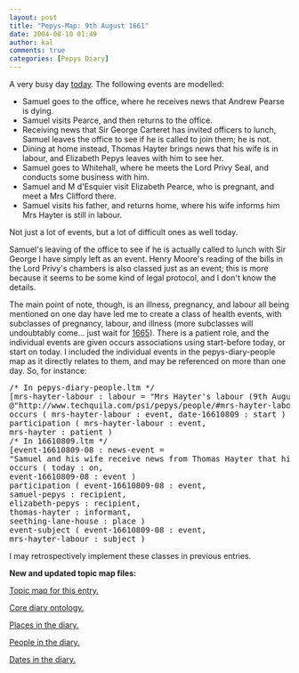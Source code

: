 ```yaml
---
layout: post
title: "Pepys-Map: 9th August 1661"
date: 2004-08-10 01:49
author: kal
comments: true
categories: [Pepys Diary]
---
```

<p>A very busy day <a href="http://www.pepysdiary.com/archive/1661/08/09/index.php">today</a>. The following events are modelled:</p>
<ul>
<li>Samuel goes to the office, where he receives news that Andrew Pearse is dying.</li>
<li>Samuel visits Pearce, and then returns to the office.</li>
<li>Receiving news that Sir George Carteret has invited officers to lunch, Samuel leaves the office to see if he is called to join them; he is not.</li>
<li>Dining at home instead, Thomas Hayter brings news that his wife is in labour, and Elizabeth Pepys leaves with him to see her.</li>
<li>Samuel goes to Whitehall, where he meets the Lord Privy Seal, and conducts some business with him.</li>
<li>Samuel and M d'Esquier visit Elizabeth Pearce, who is pregnant, and meet a Mrs Clifford there.</li>
<li>Samuel visits his father, and returns home, where his wife informs him Mrs Hayter is still in labour.</li>
</ul>

<!--more-->
<p>Not just a lot of events, but a lot of difficult ones as well today.</p>
<p>Samuel's leaving of the office to see if he is actually called to lunch with Sir George I have simply left as an event.  Henry Moore's reading of the bills in the Lord Privy's chambers is also classed just as an event; this is more because it seems to be some kind of legal protocol, and I don't know the details.</p>
<p>The main point of note, though, is an illness, pregnancy, and labour all being mentioned on one day have led me to create a class of health events, with subclasses of pregnancy, labour, and illness (more subclasses will undoubtably come... just wait for <a href="http://en.wikipedia.org/wiki/Great_Plague">1665</a>).  There is a patient role, and the individual events are given occurs associations using start-before today, or start on today. I included the individual events in the pepys-diary-people map as it directly relates to them, and may be referenced on more than one day.  So, for instance:</p>
<pre>/* In pepys-diary-people.ltm */
[mrs-hayter-labour : labour = "Mrs Hayter's labour (9th August 1661)
@"http://www.techquila.com/psi/pepys/people/#mrs-hayter-labour"]
occurs ( mrs-hayter-labour : event, date-16610809 : start )
participation ( mrs-hayter-labour : event,
mrs-hayter : patient )
/* In 16610809.ltm */
[event-16610809-08 : news-event =
"Samuel and his wife receive news from Thomas Hayter that his wife is pregnant (9th August 1661)";"16610809-08"]
occurs ( today : on,
event-16610809-08 : event )
participation ( event-16610809-08 : event,
samuel-pepys : recipient,
elizabeth-pepys : recipient,
thomas-hayter : informant,
seething-lane-house : place )
event-subject ( event-16610809-08 : event,
mrs-hayter-labour : subject )</pre>
<p>I may retrospectively implement these classes in previous entries.</p>
<p><b>New and updated topic map files:</b></p>
<p><a href="http://www.techquila.com/blog/archives/16610809.ltm">Topic map for this entry.</a></p>
<p><a href="http://www.techquila.com/blog/archives/pepys-diary-ontology.ltm">Core diary ontology.</a></p>
<p><a href="http://www.techquila.com/blog/archives/pepys-diary-places.ltm">Places in the diary.</a></p>
<p><a href="http://www.techquila.com/blog/archives/pepys-diary-people.ltm">People in the diary.</a></p>
<p><a href="http://www.techquila.com/blog/archives/pepys-diary-dates.ltm">Dates in the diary.</a></p>


